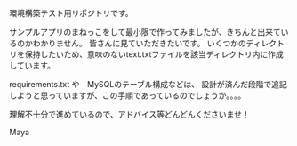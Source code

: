 環境構築テスト用リポジトリです。

サンプルアプリのまねっこをして最小限で作ってみましたが、きちんと出来ているのかわかりません。
皆さんに見ていただきたいです。
いくつかのディレクトリを保持したいため、意味のないtext.txtファイルを該当ディレクトリ内に作成しています。

requirements.txt や　MySQLのテーブル構成などは、
設計が済んだ段階で追記しようと思っていますが、この手順であっているのでしょうか。。。。

理解不十分で進めているので、アドバイス等どんどんくださいませ！

Maya   

